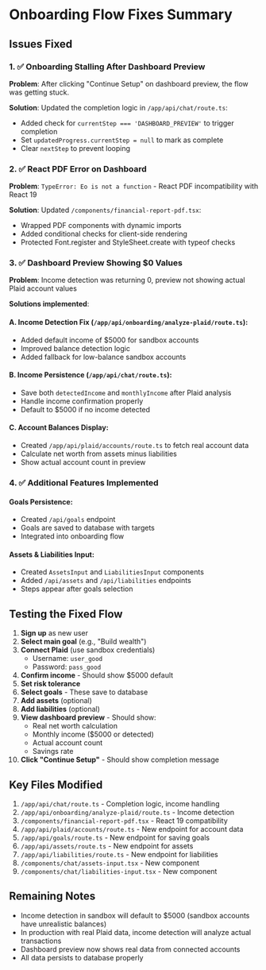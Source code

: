 # Onboarding Flow Fixes Summary

## Issues Fixed

### 1. ✅ Onboarding Stalling After Dashboard Preview
**Problem**: After clicking "Continue Setup" on dashboard preview, the flow was getting stuck.

**Solution**: Updated the completion logic in `/app/api/chat/route.ts`:
- Added check for `currentStep === 'DASHBOARD_PREVIEW'` to trigger completion
- Set `updatedProgress.currentStep = null` to mark as complete
- Clear `nextStep` to prevent looping

### 2. ✅ React PDF Error on Dashboard
**Problem**: `TypeError: Eo is not a function` - React PDF incompatibility with React 19

**Solution**: Updated `/components/financial-report-pdf.tsx`:
- Wrapped PDF components with dynamic imports
- Added conditional checks for client-side rendering
- Protected Font.register and StyleSheet.create with typeof checks

### 3. ✅ Dashboard Preview Showing $0 Values
**Problem**: Income detection was returning 0, preview not showing actual Plaid account values

**Solutions implemented**:

#### A. Income Detection Fix (`/app/api/onboarding/analyze-plaid/route.ts`):
- Added default income of $5000 for sandbox accounts
- Improved balance detection logic
- Added fallback for low-balance sandbox accounts

#### B. Income Persistence (`/app/api/chat/route.ts`):
- Save both `detectedIncome` and `monthlyIncome` after Plaid analysis
- Handle income confirmation properly
- Default to $5000 if no income detected

#### C. Account Balances Display:
- Created `/app/api/plaid/accounts/route.ts` to fetch real account data
- Calculate net worth from assets minus liabilities
- Show actual account count in preview

### 4. ✅ Additional Features Implemented

#### Goals Persistence:
- Created `/api/goals` endpoint
- Goals are saved to database with targets
- Integrated into onboarding flow

#### Assets & Liabilities Input:
- Created `AssetsInput` and `LiabilitiesInput` components
- Added `/api/assets` and `/api/liabilities` endpoints
- Steps appear after goals selection

## Testing the Fixed Flow

1. **Sign up** as new user
2. **Select main goal** (e.g., "Build wealth")
3. **Connect Plaid** (use sandbox credentials)
   - Username: `user_good`
   - Password: `pass_good`
4. **Confirm income** - Should show $5000 default
5. **Set risk tolerance**
6. **Select goals** - These save to database
7. **Add assets** (optional)
8. **Add liabilities** (optional)
9. **View dashboard preview** - Should show:
   - Real net worth calculation
   - Monthly income ($5000 or detected)
   - Actual account count
   - Savings rate
10. **Click "Continue Setup"** - Should show completion message

## Key Files Modified

1. `/app/api/chat/route.ts` - Completion logic, income handling
2. `/app/api/onboarding/analyze-plaid/route.ts` - Income detection
3. `/components/financial-report-pdf.tsx` - React 19 compatibility
4. `/app/api/plaid/accounts/route.ts` - New endpoint for account data
5. `/app/api/goals/route.ts` - New endpoint for saving goals
6. `/app/api/assets/route.ts` - New endpoint for assets
7. `/app/api/liabilities/route.ts` - New endpoint for liabilities
8. `/components/chat/assets-input.tsx` - New component
9. `/components/chat/liabilities-input.tsx` - New component

## Remaining Notes

- Income detection in sandbox will default to $5000 (sandbox accounts have unrealistic balances)
- In production with real Plaid data, income detection will analyze actual transactions
- Dashboard preview now shows real data from connected accounts
- All data persists to database properly